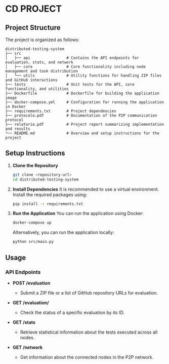 # CD PROJECT



## Project Structure

The project is organized as follows:

```
distributed-testing-system
├── src
│   ├── api                # Contains the API endpoints for evaluation, stats, and network
│   ├── core               # Core functionality including node management and task distribution
│   └── utils              # Utility functions for handling ZIP files and GitHub interactions
├── tests                  # Unit tests for the API, core functionality, and utilities
├── Dockerfile             # Dockerfile for building the application image
├── docker-compose.yml     # Configuration for running the application in Docker
├── requirements.txt       # Project dependencies
├── protocolo.pdf          # Documentation of the P2P communication protocol
├── relatorio.pdf          # Project report summarizing implementation and results
└── README.md              # Overview and setup instructions for the project
```

## Setup Instructions

1. **Clone the Repository**
   ```bash
   git clone <repository-url>
   cd distributed-testing-system
   ```

2. **Install Dependencies**
   It is recommended to use a virtual environment. Install the required packages using:
   ```bash
   pip install -r requirements.txt
   ```

3. **Run the Application**
   You can run the application using Docker:
   ```bash
   docker-compose up
   ```

   Alternatively, you can run the application locally:
   ```bash
   python src/main.py
   ```

## Usage

### API Endpoints

- **POST /evaluation**
  - Submit a ZIP file or a list of GitHub repository URLs for evaluation.
  
- **GET /evaluation/<id>**
  - Check the status of a specific evaluation by its ID.

- **GET /stats**
  - Retrieve statistical information about the tests executed across all nodes.

- **GET /network**
  - Get information about the connected nodes in the P2P network.